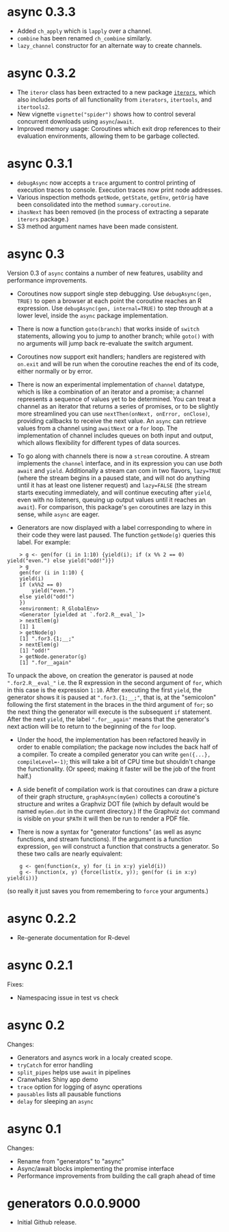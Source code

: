 # async 0.3.3

* Added `ch_apply` which is `lapply` over a channel.
* `combine` has been renamed `ch_combine` similarly.
* `lazy_channel` constructor for an alternate way to create channels.

# async 0.3.2

* The `iteror` class has been extracted to a new package [`iterors`](https://github.com/crowding/iterors), which also includes ports of all functionality from `iterators`, `itertools`, and `itertools2`.
* New vignette `vignette("spider")` shows how to control several concurrent downloads using `async`/`await`.
* Improved memory usage: Coroutines which exit drop references to their evaluation environments, allowing them to be garbage collected.

# async 0.3.1

* `debugAsync` now accepts a `trace` argument to control printing of execution traces to console.
  Execution traces now print node addresses. 
* Various inspection methods `getNode`, `getState`, `getEnv`, `getOrig`  have been consolidated into the method `summary.coroutine`.
* `ihasNext` has been removed (in the process of extracting a separate `iterors` package.)
* S3 method argument names have been made consistent.

# async 0.3

Version 0.3 of `async` contains a number of new features, usability and performance improvements.

* Coroutines now support single step debugging. Use `debugAsync(gen, TRUE)` to open a browser at each point the coroutine reaches an R expression. Use `debugAsync(gen, internal=TRUE)` to step through at a lower level, inside the `async` package implementation.
  
* There is now a function `goto(branch)` that works inside of `switch` statements, allowing you to jump to another branch; while `goto()` with no arguments will jump back re-evaluate the switch argument.

* Coroutines now support exit handlers; handlers are registered with `on.exit` and will be run when the coroutine reaches the end of its code, either normally or by error.

* There is now an experimental implementation of `channel` datatype, which is like a combination of an iterator and a promise; a channel represents a sequence of values yet to be determined. You can treat a channel as an iterator that returns a series of promises, or to be slightly more streamlined you can use `nextThen(onNext, onError, onClose)`, providing callbacks to receive the next value. An `async` can retrieve values from a channel using `awaitNext` or a `for` loop. The implementation of channel includes queues on both input and output, which allows flexibility for different types of data sources.

* To go along with channels there is now a `stream` coroutine. A stream implements the `channel` interface, and in its expression you can use _both_ `await` and `yield`. Additionally a stream can com in two flavors, `lazy=TRUE` (where the stream begins in a paused state, and will not do anything until it has at least one listener request) and `lazy=FALSE` (the stream starts executing immediately, and will continue executing after `yield`, even with no listeners, queuing up output values until it reaches an `await`). For comparison, this package's  `gen` coroutines are lazy in this sense, while `async` are eager.

* Generators are now displayed with a label corresponding to where in their code they were last paused. The function `getNode(g)` queries this label. For example:

```
    > g <- gen(for (i in 1:10) {yield(i); if (x %% 2 == 0) yield("even.") else yield("odd!")})
    > g
    gen(for (i in 1:10) {
    yield(i)
    if (x%%2 == 0) 
        yield("even.")
    else yield("odd!")
    })
    <environment: R_GlobalEnv>
    <Generator [yielded at `.for2.R__eval_`]>
    > nextElem(g)
    [1] 1
    > getNode(g)
    [1] ".for3.{1;__;"
    > nextElem(g)
    [1] "odd!"
    > getNode.generator(g)
    [1] ".for__again"
```

  To unpack the above, on creation the generator is paused at node `".for2.R__eval_"` i.e. the R expression in the second argument of `for`, which in this case is the expression `1:10`. After executing the first `yield`, the generator shows it is paused at `".for3.{1;__;"`, that is, at the "semicolon" following the first statement in the braces in the third argument of `for`; so the next thing the generator will execute is the subsequent `if` statement. After the next `yield`, the label `".for__again"` means that the generator's next action will be to return to the beginning of the `for` loop.

* Under the hood, the implementation has been refactored heavily in order to enable compilation; the package now includes the back half of a compiler. To create a compiled generator you can write `gen({...}, compileLevel=-1)`; this will take a bit of CPU time but shouldn't change the functionality. (Or speed; making it faster will be the job of the front half.)

* A side benefit of compilation work is that coroutines can draw a picture of their graph structure,  `graphAsync(myGen)` collects a coroutine's structure and writes a Graphviz DOT file (which by default would be named `myGen.dot` in the current directory.)  If the Graphviz `dot` command is visible on your `$PATH` it will then be run to render a PDF file.

* There is now a syntax for "generator functions" (as well as async functions, and stream functions). If the argument is a function expression, `gen` will construct a function that constructs a generator. So these two calls are nearly equivalent:

```
    g <- gen(function(x, y) for (i in x:y) yield(i))
    g <- function(x, y) {force(list(x, y)); gen(for (i in x:y) yield(i))}
```

(so really it just saves you from remembering to `force` your arguments.)

# async 0.2.2

  * Re-generate documentation for R-devel

# async 0.2.1

Fixes:

  * Namespacing issue in test vs check

# async 0.2

Changes:

  * Generators and asyncs work in a localy created scope.
  * `tryCatch` for error handling
  * `split_pipes` helps use `await` in pipelines
  * Cranwhales Shiny app demo
  * `trace` option for logging of async operations
  * `pausables` lists all pausable functions
  * `delay` for sleeping an `async`

# async 0.1

Changes:

  * Rename from "generators" to "async"
  * Async/await blocks implementing the promise interface 
  * Performance improvements from building the call graph ahead of time

# generators 0.0.0.9000

  * Initial Github release.
